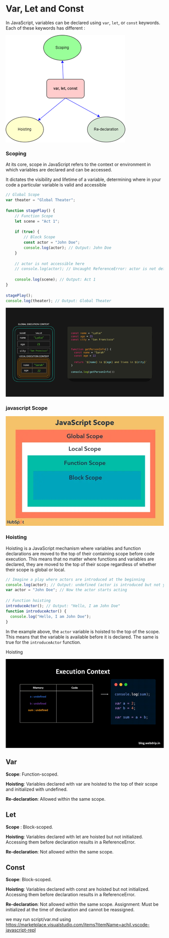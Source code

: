 # Var, Let and Const #

In JavaScript, variables can be declared using `var`, `let`, or `const` keywords. 
Each of these keywords has different :

![Alt Text](Asset/concept-var.png)


### Scoping ### 
At its core, scope in JavaScript refers to the context or environment in which variables are declared and can be accessed.

It dictates the visibility and lifetime of a variable, determining where in your code a particular variable is valid and accessible


```javascript
// Global Scope
var theater = "Global Theater";

function stagePlay() {
    // Function Scope
    let scene = "Act 1";

    if (true) {
        // Block Scope
        const actor = "John Doe";
        console.log(actor); // Output: John Doe
    }

    // actor is not accessible here
    // console.log(actor); // Uncaught ReferenceError: actor is not defined

    console.log(scene); // Output: Act 1
}

stagePlay();
console.log(theater); // Output: Global Theater
```


![Alt Text](Asset/Scope.gif)

### javascript Scope ###

![Alt Text](Asset/scope.webp)

### Hoisting ### 

Hoisting is a JavaScript mechanism where variables and function declarations are moved to the top of their containing scope before code execution.
This means that no matter where functions and variables are declared, they are moved to the top of their scope regardless of whether their scope is global or local.


```javascript
// Imagine a play where actors are introduced at the beginning
console.log(actor); // Output: undefined (actor is introduced but not yet acting)
var actor = "John Doe"; // Now the actor starts acting

// Function hoisting
introduceActor(); // Output: "Hello, I am John Doe"
function introduceActor() {
  console.log("Hello, I am John Doe");
}
```

In the example above, the `actor` variable is hoisted to the top of the scope. This means that the variable is available before it is declared. The same is true for the `introduceActor` function.

Hoisting

![Alt Text](Asset/Hoisting.gif)



## Var ##
**Scope**: Function-scoped.

**Hoisting**: Variables declared with var are hoisted to the top of their scope and initialized with undefined.

**Re-declaration**: Allowed within the same scope.


## Let ## 
**Scope** : Block-scoped.

**Hoisting**: Variables declared with let are hoisted but not initialized. Accessing them before declaration results in a ReferenceError.

**Re-declaration**: Not allowed within the same scope.


## Const ## 
**Scope**: Block-scoped.

**Hoisting**: Variables declared with const are hoisted but not initialized. 
Accessing them before declaration results in a ReferenceError.

**Re-declaration**: Not allowed within the same scope.
Assignment: Must be initialized at the time of declaration and cannot be reassigned.


we may run script/var.md using https://marketplace.visualstudio.com/items?itemName=achil.vscode-javascript-repl 
